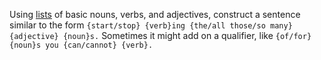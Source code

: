 Using [lists](http://dictionary-thesaurus.com/wordlists.html) of basic nouns, verbs, and adjectives, construct a sentence similar to the form `{start/stop} {verb}ing {the/all those/so many} {adjective} {noun}s.` Sometimes it might add on a qualifier, like `{of/for} {noun}s you {can/cannot} {verb}.`
